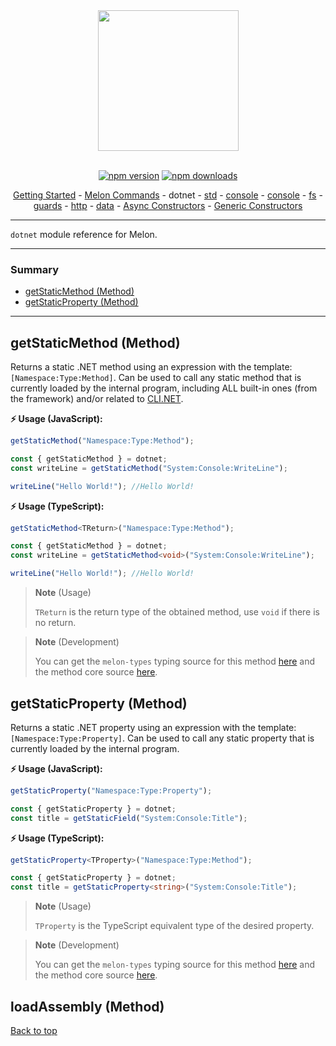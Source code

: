 <div align="center">
  <img align="center" width="225" src="https://i.imgur.com/guuToyf.png">
</div>

<br>

<div id="no-view" align="center">

  [![npm version](https://badgen.net/npm/v/melon-runtime/)](https://www.npmjs.com/package/melon-runtime)
  [![npm downloads](https://badgen.net/npm/dm/melon-runtime)](https://www.npmjs.com/package/melon-runtime)

  [Getting Started](../Index.md) - [Melon Commands](./MelonCommands.md) - dotnet - [std](./std.md) - [console](./consle.md) - [console](./consle.md) - [fs](./fs.md) - [guards](./guards.md) - [http](./http.md) - [data](./data.md) - [Async Constructors](./AsyncConstructors.md) - [Generic Constructors](./GenericConstructors.md)
  
</div>

<hr>

`dotnet` module reference for Melon.

<hr>

### Summary

- [getStaticMethod (Method)](#getstaticmethod-method)
- [getStaticProperty (Method)](#getstaticproperty-method)

<hr>

## getStaticMethod (Method)

Returns a static .NET method using an expression with the template: `[Namespace:Type:Method]`. Can be used to call any static method that is currently loaded by the internal program, including ALL built-in ones (from the framework) and/or related to [CLI.NET](https://github.com/victoriaquasar/Cli.NET).

**⚡ Usage (JavaScript):**

```js
getStaticMethod("Namespace:Type:Method");
```

```js
const { getStaticMethod } = dotnet;
const writeLine = getStaticMethod("System:Console:WriteLine");

writeLine("Hello World!"); //Hello World!
```

**⚡ Usage (TypeScript):**

```ts
getStaticMethod<TReturn>("Namespace:Type:Method");
```

```ts
const { getStaticMethod } = dotnet;
const writeLine = getStaticMethod<void>("System:Console:WriteLine");

writeLine("Hello World!"); //Hello World!
```

> **Note** (Usage)
>
> `TReturn` is the return type of the obtained method, use `void` if there is no return.

> **Note** (Development)
>
> You can get the `melon-types` typing source for this method [here](../../melon-types/dotnet.d.ts#L7) and the method core source [here](../../melon-runtime/Melon.Library/Dotnet/dotnet.js#L2).

## getStaticProperty (Method)

Returns a static .NET property using an expression with the template: `[Namespace:Type:Property]`. Can be used to call any static property that is currently loaded by the internal program.

**⚡ Usage (JavaScript):**

```js
getStaticProperty("Namespace:Type:Property");
```

```js
const { getStaticProperty } = dotnet;
const title = getStaticField("System:Console:Title");
```

**⚡ Usage (TypeScript):**

```ts
getStaticProperty<TProperty>("Namespace:Type:Method");
```

```ts
const { getStaticProperty } = dotnet;
const title = getStaticProperty<string>("System:Console:Title");
```

> **Note** (Usage)
>
> `TProperty` is the TypeScript equivalent type of the desired property.

> **Note** (Development)
>
> You can get the `melon-types` typing source for this method [here](../../melon-types/dotnet.d.ts#L8) and the method core source [here](../../melon-runtime/Melon.Library/Dotnet/dotnet.js#L16).

## loadAssembly (Method)

[Back to top](#)